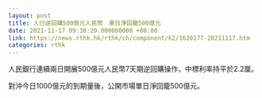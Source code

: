 ```yaml
---
layout: post
title: 人行逆回購500億元人民幣　單日淨回籠500億元
date: 2021-11-17 09:38:20.000000000 +08:00
link: https://news.rthk.hk/rthk/ch/component/k2/1620177-20211117.htm
categories: rthk
---
```


人民銀行連續兩日開展500億元人民幣7天期逆回購操作，中標利率持平於2.2厘。

對沖今日1000億元的到期量後，公開市場單日淨回籠500億元。

